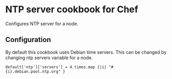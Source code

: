 # NTP server cookbook for Chef

Configures NTP server for a node.

## Configuration

By default this cookbook uses Debian time servers.
This can be changed by changing ntp servers variable for a node.

    default['ntp']['servers'] = 4.times.map {|i| "#{i}.debian.pool.ntp.org" }

